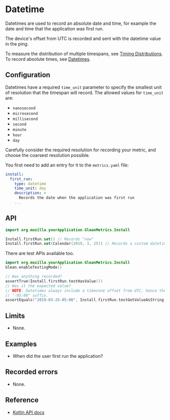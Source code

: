 # Datetime

Datetimes are used to record an absolute date and time, for example the date and time that the application was first run.

The device's offset from UTC is recorded and sent with the datetime value in the ping.

To measure the distribution of multiple timespans, see [Timing Distributions](timing_distribution.md). To record absolute times, see [Datetimes](datetime.md).

## Configuration

Datetimes have a required `time_unit` parameter to specify the smallest unit of resolution that the timespan will record. The allowed values for `time_unit` are:

   - `nanosecond`
   - `microsecond`
   - `millisecond`
   - `second`
   - `minute`
   - `hour`
   - `day`

Carefully consider the required resolution for recording your metric, and choose the coarsest resolution possible.

You first need to add an entry for it to the `metrics.yaml` file:

```YAML
install:
  first_run:
    type: datetime 
    time_unit: day 
    description: >
      Records the date when the application was first run
    ...
```

## API

```Kotlin
import org.mozilla.yourApplication.GleanMetrics.Install

Install.firstRun.set() // Records "now"
Install.firstRun.set(Calendar(2019, 3, 25)) // Records a custom datetime
```

There are test APIs available too.

```Kotlin
import org.mozilla.yourApplication.GleanMetrics.Install
Glean.enableTestingMode()

// Was anything recorded?
assertTrue(Install.firstRun.testHasValue())
// Was it the expected value?
// NOTE: Datetimes always include a timezone offset from UTC, hence the 
// "-05:00" suffix.
assertEquals("2019-03-25-05:00", Install.firstRun.testGetValueAsString())
```

## Limits

* None.

## Examples

* When did the user first run the application?

## Recorded errors

* None.

## Reference

* [Kotlin API docs](../../../javadoc/glean/mozilla.telemetry.glean.private/-datetime-metric-type/index.html)

